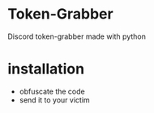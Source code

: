 # Token-Grabber
Discord token-grabber made with python

# installation

- obfuscate the code
- send it to your victim
